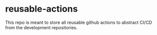 # reusable-actions
This repo is meant to store all reusable github actions to abstract CI/CD from the development repositories.

